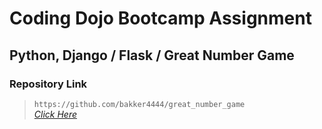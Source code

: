 # Coding Dojo Bootcamp Assignment
## Python, Django / Flask / Great Number Game

### Repository Link  

> ``` https://github.com/bakker4444/great_number_game ```  
> _[Click Here](https://github.com/bakker4444/great_number_game)_  
